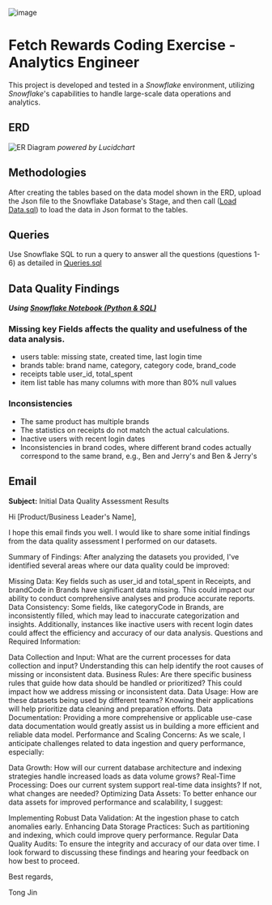 ![image](https://github.com/TongKim/fetch-rewards/assets/97964780/765e581c-4de4-4e89-bec5-3de6e2ee3d5f)

# Fetch Rewards Coding Exercise - Analytics Engineer

This project is developed and tested in a _Snowflake_ environment, utilizing _Snowflake_'s capabilities to handle large-scale data operations and analytics. 

## ERD 
![ER Diagram](https://github.com/TongKim/fetch-rewards/assets/97964780/683adbe3-40e5-48ea-9e09-9db00fcba2e5)
_powered by Lucidchart_
## Methodologies 
After creating the tables based on the data model shown in the ERD, upload the Json file to the Snowflake Database's Stage, and then call ([Load Data.sql](https://github.com/TongKim/fetch-rewards/blob/main/Load%20Data.sql)) to load the data in Json format to the tables.

## Queries

Use Snowflake SQL to run a query to answer all the questions (questions 1-6) as detailed in [Queries.sql](https://github.com/TongKim/fetch-rewards/blob/main/Queries.sql)

## Data Quality Findings
_**Using [Snowflake Notebook (Python & SQL)](https://github.com/TongKim/fetch-rewards/blob/main/Data%20Quality%20Check-Snowflake%20Notebook.ipynb)**_
### Missing key Fields affects the quality and usefulness of the data analysis.
- users table: missing state, created time, last login time
- brands table: brand name, category, category code, brand_code
- receipts table user_id, total_spent
- item list table has many columns with more than 80% null values  
### Inconsistencies
- The same product has multiple brands
- The statistics on receipts do not match the actual calculations.
- Inactive users with recent login dates
- Inconsistencies in brand codes, where different brand codes actually correspond to the same brand, e.g., Ben and Jerry's and Ben & Jerry's

## Email

**Subject:** Initial Data Quality Assessment Results

Hi [Product/Business Leader's Name],

I hope this email finds you well. I would like to share some initial findings from the data quality assessment I performed on our datasets.

Summary of Findings:
After analyzing the datasets you provided, I've identified several areas where our data quality could be improved:

Missing Data: Key fields such as user_id and total_spent in Receipts, and brandCode in Brands have significant data missing. This could impact our ability to conduct comprehensive analyses and produce accurate reports.
Data Consistency: Some fields, like categoryCode in Brands, are inconsistently filled, which may lead to inaccurate categorization and insights. Additionally, instances like inactive users with recent login dates could affect the efficiency and accuracy of our data analysis.
Questions and Required Information:

Data Collection and Input: What are the current processes for data collection and input? Understanding this can help identify the root causes of missing or inconsistent data.
Business Rules: Are there specific business rules that guide how data should be handled or prioritized? This could impact how we address missing or inconsistent data.
Data Usage: How are these datasets being used by different teams? Knowing their applications will help prioritize data cleaning and preparation efforts.
Data Documentation: Providing a more comprehensive or applicable use-case data documentation would greatly assist us in building a more efficient and reliable data model.
Performance and Scaling Concerns:
As we scale, I anticipate challenges related to data ingestion and query performance, especially:

Data Growth: How will our current database architecture and indexing strategies handle increased loads as data volume grows?
Real-Time Processing: Does our current system support real-time data insights? If not, what changes are needed?
Optimizing Data Assets:
To better enhance our data assets for improved performance and scalability, I suggest:

Implementing Robust Data Validation: At the ingestion phase to catch anomalies early.
Enhancing Data Storage Practices: Such as partitioning and indexing, which could improve query performance.
Regular Data Quality Audits: To ensure the integrity and accuracy of our data over time.
I look forward to discussing these findings and hearing your feedback on how best to proceed.

Best regards,

Tong Jin


